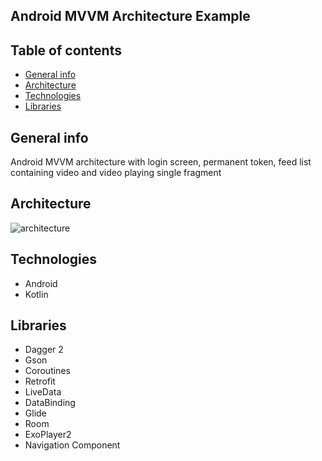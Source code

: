 ## Android MVVM Architecture Example
## Table of contents
* [General info](#general-info)
* [Architecture](#architecture)
* [Technologies](#technologies)
* [Libraries](#libraries)

## General info
Android MVVM architecture with login screen, permanent token, feed list containing video and video playing single fragment

## Architecture
![architecture](https://user-images.githubusercontent.com/24237865/77502018-f7d36000-6e9c-11ea-92b0-1097240c8689.png)

## Technologies
* Android
* Kotlin

## Libraries
* Dagger 2
* Gson
* Coroutines
* Retrofit
* LiveData
* DataBinding
* Glide
* Room
* ExoPlayer2
* Navigation Component
